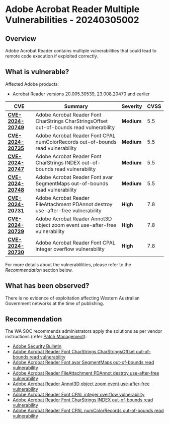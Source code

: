 # Adobe Acrobat Reader Multiple Vulnerabilities - 20240305002

## Overview

Adobe Acrobat Reader contains multiple vulnerabilities that could lead to remote code execution if exploited correctly.

## What is vulnerable?

Affected Adobe products:

- Acrobat Reader versions 20.005.30539, 23.008.20470 and earlier

| CVE                                                                   | Summary                                                                                  | Severity   | CVSS |
| --------------------------------------------------------------------- | ---------------------------------------------------------------------------------------- | ---------- | ---- |
| [**CVE-2024-20749**](https://nvd.nist.gov/vuln/detail/CVE-2024-20749) | Adobe Acrobat Reader Font CharStrings CharStringsOffset out-of-bounds read vulnerability | **Medium** | 5.5  |
| [**CVE-2024-20735**](https://nvd.nist.gov/vuln/detail/CVE-2024-20735) | Adobe Acrobat Reader Font CPAL numColorRecords out-of-bounds read vulnerability          | **Medium** | 5.5  |
| [**CVE-2024-20747**](https://nvd.nist.gov/vuln/detail/CVE-2024-20747) | Adobe Acrobat Reader Font CharStrings INDEX out-of-bounds read vulnerability             | **Medium** | 5.5  |
| [**CVE-2024-20748**](https://nvd.nist.gov/vuln/detail/CVE-2024-20748) | Adobe Acrobat Reader Font avar SegmentMaps out-of-bounds read vulnerability              | **Medium** | 5.5  |
| [**CVE-2024-20731**](https://nvd.nist.gov/vuln/detail/CVE-2024-20731) | Adobe Acrobat Reader FileAttachment PDAnnot destroy use-after-free vulnerability         | **High**   | 7.8  |
| [**CVE-2024-20729**](https://nvd.nist.gov/vuln/detail/CVE-2024-20729) | Adobe Acrobat Reader Annot3D object zoom event use-after-free vulnerability              | **High**   | 7.8  |
| [**CVE-2024-20730**](https://nvd.nist.gov/vuln/detail/CVE-2024-20730) | Adobe Acrobat Reader Font CPAL integer overflow vulnerability                            | **High**   | 7.8  |

For more details about the vulnerablilities, please refer to the *Recommendation* section below.

## What has been observed?

There is no evidence of exploitation affecting Western Australian Government networks at the time of publishing.

## Recommendation

The WA SOC recommends administrators apply the solutions as per vendor instructions (refer [Patch Management](../guidelines/patch-management.md)):

- [Adobe Security Bulletin](https://helpx.adobe.com/au/security/products/acrobat/apsb24-07.html)
- [Adobe Acrobat Reader Font CharStrings CharStringsOffset out-of-bounds read vulnerability](https://talosintelligence.com/vulnerability_reports/TALOS-2023-1910)
- [Adobe Acrobat Reader Font avar SegmentMaps out-of-bounds read vulnerability](https://talosintelligence.com/vulnerability_reports/TALOS-2023-1909)
- [Adobe Acrobat Reader FileAttachment PDAnnot destroy use-after-free vulnerability](https://talosintelligence.com/vulnerability_reports/TALOS-2023-1901)
- [Adobe Acrobat Reader Annot3D object zoom event use-after-free vulnerability](https://talosintelligence.com/vulnerability_reports/TALOS-2023-1890)
- [Adobe Acrobat Reader Font CPAL integer overflow vulnerability](https://talosintelligence.com/vulnerability_reports/TALOS-2023-1906)
- [Adobe Acrobat Reader Font CharStrings INDEX out-of-bounds read vulnerability](https://talosintelligence.com/vulnerability_reports/TALOS-2023-1908)
- [Adobe Acrobat Reader Font CPAL numColorRecords out-of-bounds read vulnerability](https://talosintelligence.com/vulnerability_reports/TALOS-2023-1905)
